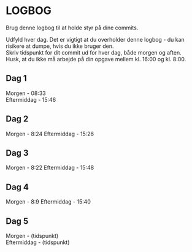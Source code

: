 # LOGBOG

Brug denne logbog til at holde styr på dine commits.

Udfyld hver dag. Det er vigtigt at du overholder denne logbog - du kan risikere at dumpe, hvis du ikke bruger den.  
Skriv tidspunkt for dit commit ud for hver dag, både morgen og aften.  
Husk, at du ikke må arbejde på din opgave mellem kl. 16:00 og kl. 8:00.

## Dag 1

Morgen - 08:33  
Eftermiddag - 15:46

## Dag 2

Morgen - 8:24 
Eftermiddag - 15:26

## Dag 3

Morgen - 8:22
Eftermiddag - 15:48

## Dag 4

Morgen - 8:9
Eftermiddag - 15:40

## Dag 5

Morgen - (tidspunkt)  
Eftermiddag - (tidspunkt)
